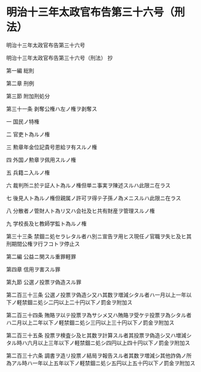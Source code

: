 # 明治十三年太政官布告第三十六号（刑法）

明治十三年太政官布告第三十六号

明治十三年太政官布告第三十六号（刑法） 抄

第一編 総則

第二章 刑例

第三節 附加刑処分

第三十一条 剥奪公権ハ左ノ権ヲ剥奪ス

一 国民ノ特権

二 官吏ト為ルノ権

三 勲章年金位記貴号恩給ヲ有スルノ権

四 外国ノ勲章ヲ佩用スルノ権

五 兵籍ニ入ルノ権

六 裁判所ニ於テ証人ト為ルノ権但単ニ事実ヲ陳述スルハ此限ニ在ラス

七 後見人ト為ルノ権但親属ノ許可ヲ得テ子孫ノ為メニスルハ此限ニ在ラス

八 分散者ノ管財人ト為リ又ハ会社及ヒ共有財産ヲ管理スルノ権

九 学校長及ヒ教師学監ト為ルノ権

第三十三条 禁錮ニ処セラレタル者ハ別ニ宣告ヲ用ヒス現任ノ官職ヲ失ヒ及ヒ其刑期間公権ヲ行フコトヲ停止ス

第二編 公益ニ関スル重罪軽罪

第四章 信用ヲ害スル罪

第九節 公選ノ投票ヲ偽造スル罪

第二百三十三条 公選ノ投票ヲ偽造シ又ハ其数ヲ増減シタル者ハ一月以上一年以下ノ軽禁錮ニ処シ二円以上二十円以下ノ罰金ヲ附加ス

第二百三十四条 賄賂ヲ以テ投票ヲ為サシメ又ハ賄賂ヲ受ケテ投票ヲ為シタル者ハ二月以上二年以下ノ軽禁錮ニ処シ三円以上三十円以下ノ罰金ヲ附加ス

第二百三十五条 投票ヲ検査シ及ヒ其数ヲ計算スル者其投票ヲ偽造シ又ハ増減シタル時ハ六月以上三年以下ノ軽禁錮ニ処シ四円以上四十円以下ノ罰金ヲ附加ス

第二百三十六条 調書ヲ造リ投票ノ結局ヲ報告スル者其数ヲ増減シ其他詐偽ノ所為アル時ハ一年以上五年以下ノ軽禁錮ニ処シ五円以上五十円以下ノ罰金ヲ附加ス
